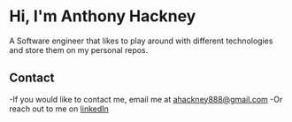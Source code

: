 # Hi, I'm Anthony Hackney 

A Software engineer that likes to play around with different technologies and store them on my personal repos. 

## Contact

-If you would like to contact me, email me at ahackney888@gmail.com
-Or reach out to me on [linkedIn](https://www.linkedin.com/in/anthony-hackney-6349b4168/)

<!---
AnthonyHackney888/AnthonyHackney888 is a ✨ special ✨ repository because its `README.md` (this file) appears on your GitHub profile.
You can click the Preview link to take a look at your changes.
--->
